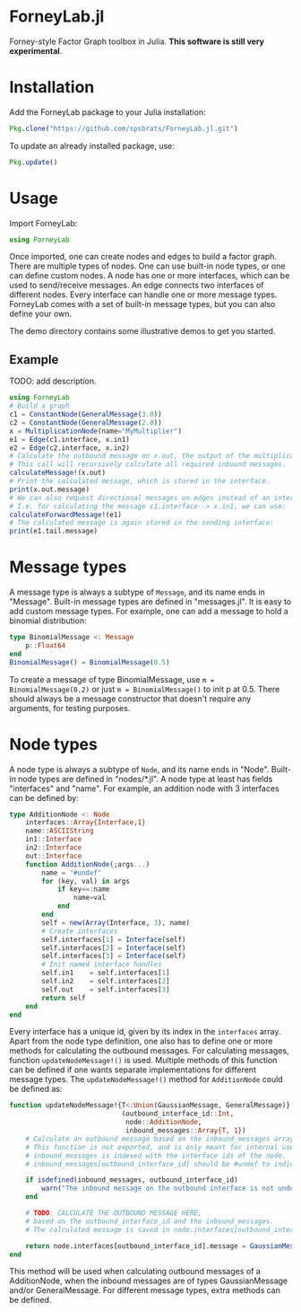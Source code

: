 ForneyLab.jl
============

Forney-style Factor Graph toolbox in Julia.
**This software is still very experimental**.

Installation
============
Add the ForneyLab package to your Julia installation:
```jl
Pkg.clone("https://github.com/spsbrats/ForneyLab.jl.git")
```
To update an already installed package, use:
```jl
Pkg.update()
```
Usage
=====
Import ForneyLab:
```jl
using ForneyLab
```
Once imported, one can create nodes and edges to build a factor graph. There are multiple types of nodes. One can use built-in node types, or one can define custom nodes. A node has one or more interfaces, which can be used to send/receive messages. An edge connects two interfaces of different nodes. Every interface can handle one or more message types. ForneyLab comes with a set of built-in message types, but you can also define your own.

The demo directory contains some illustrative demos to get you started.

Example
-------
TODO: add description.
```jl
using ForneyLab
# Build a graph
c1 = ConstantNode(GeneralMessage(3.0))
c2 = ConstantNode(GeneralMessage(2.0))
x = MultiplicationNode(name="MyMultiplier")
e1 = Edge(c1.interface, x.in1)
e2 = Edge(c2.interface, x.in2)
# Calculate the outbound message on x.out, the output of the multiplication node.
# This call will recursively calculate all required inbound messages.
calculateMessage!(x.out)
# Print the calculated message, which is stored in the interface.
print(x.out.message)
# We can also request directional messages on edges instead of an interface.
# I.e. for calculating the message c1.interface -> x.in1, we can use:
calculateForwardMessage!(e1)
# The calculated message is again stored in the sending interface:
print(e1.tail.message)
```
Message types
=============
A message type is always a subtype of `Message`, and its name ends in "Message". Built-in message types are defined in "messages.jl". It is easy to add custom message types. For example, one can add a message to hold a binomial distribution:
```jl
type BinomialMessage <: Message
    p::Float64
end
BinomialMessage() = BinomialMessage(0.5)
```
To create a message of type BinomialMessage, use `m = BinomialMessage(0.2)` or just `m = BinomialMessage()` to init p at 0.5. There should always be a message constructor that doesn't require any arguments, for testing purposes.

Node types
==========
A node type is always a subtype of `Node`, and its name ends in "Node". Built-in node types are defined in "nodes/*.jl". A node type at least has fields "interfaces" and "name". For example, an addition node with 3 interfaces can be defined by:
```jl
type AdditionNode <: Node
    interfaces::Array{Interface,1}
    name::ASCIIString
    in1::Interface
    in2::Interface
    out::Interface
    function AdditionNode(;args...)
        name = "#undef"
        for (key, val) in args
            if key==:name
                name=val
            end
        end
        self = new(Array(Interface, 3), name)
        # Create interfaces
        self.interfaces[1] = Interface(self)
        self.interfaces[2] = Interface(self)
        self.interfaces[3] = Interface(self)
        # Init named interface handles
        self.in1    = self.interfaces[1]
        self.in2    = self.interfaces[2]
        self.out    = self.interfaces[3]
        return self
    end
end
```
Every interface has a unique id, given by its index in the `interfaces` array.
Apart from the node type definition, one also has to define one or more methods for calculating the outbound messages. For calculating messages, function `updateNodeMessage!()` is used. Multiple methods of this function can be defined if one wants separate implementations for different message types. The `updateNodeMessage!()` method for `AdditionNode` could be defined as:
```jl
function updateNodeMessage!{T<:Union(GaussianMessage, GeneralMessage)}
                            (outbound_interface_id::Int,
                             node::AdditionNode,
                             inbound_messages::Array{T, 1})
    # Calculate an outbound message based on the inbound_messages array and the node function.
    # This function is not exported, and is only meant for internal use.
    # inbound_messages is indexed with the interface ids of the node.
    # inbound_messages[outbound_interface_id] should be #undef to indicate that the inbound message on this interface is not relevant.

    if isdefined(inbound_messages, outbound_interface_id)
        warn("The inbound message on the outbound interface is not undefined ($(typeof(node)) $(node.name) interface $(outbound_interface_id))")
    end

    # TODO: CALCULATE THE OUTBOUND MESSAGE HERE,
    # based on the outbound_interface_id and the inbound_messages.
    # The calculated message is saved in node.interfaces[outbound_interface_id].message and should also be returned.

    return node.interfaces[outbound_interface_id].message = GaussianMessage()
end
```
This method will be used when calculating outbound messages of a AdditionNode, when the inbound messages are of types GaussianMessage and/or GeneralMessage. For different message types, extra methods can be defined.
